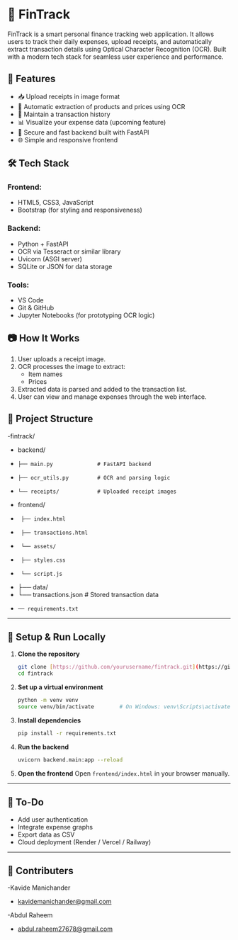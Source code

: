 # 💸 FinTrack

FinTrack is a smart personal finance tracking web application. It allows users to track their daily expenses, upload receipts, and automatically extract transaction details using Optical Character Recognition (OCR). Built with a modern tech stack for seamless user experience and performance.

## 🚀 Features

- 📥 Upload receipts in image format
- 🧠 Automatic extraction of products and prices using OCR
- 💼 Maintain a transaction history
- 📊 Visualize your expense data (upcoming feature)
- 🔐 Secure and fast backend built with FastAPI
- 🌐 Simple and responsive frontend

## 🛠️ Tech Stack

### Frontend:
- HTML5, CSS3, JavaScript
- Bootstrap (for styling and responsiveness)

### Backend:
- Python + FastAPI
- OCR via Tesseract or similar library
- Uvicorn (ASGI server)
- SQLite or JSON for data storage

### Tools:
- VS Code
- Git & GitHub
- Jupyter Notebooks (for prototyping OCR logic)

## 📷 How It Works

1. User uploads a receipt image.
2. OCR processes the image to extract:
   - Item names
   - Prices
3. Extracted data is parsed and added to the transaction list.
4. User can view and manage expenses through the web interface.

## 📁 Project Structure
-fintrack/
-  backend/
-     ├── main.py              # FastAPI backend
-     ├── ocr_utils.py         # OCR and parsing logic
-     └── receipts/            # Uploaded receipt images
-   frontend/
-      ├── index.html
-      ├── transactions.html
-      └── assets/
-      ├── styles.css
-      └── script.js
-    ├── data/
-    └── transactions.json    # Stored transaction data
-     ── requirements.txt

---

## 🧪 Setup & Run Locally

1.  **Clone the repository**
    ```bash
    git clone [https://github.com/yourusername/fintrack.git](https://github.com/yourusername/fintrack.git)
    cd fintrack
    ```

2.  **Set up a virtual environment**
    ```bash
    python -m venv venv
    source venv/bin/activate        # On Windows: venv\Scripts\activate
    ```

3.  **Install dependencies**
    ```bash
    pip install -r requirements.txt
    ```

4.  **Run the backend**
    ```bash
    uvicorn backend.main:app --reload
    ```

5.  **Open the frontend**
    Open `frontend/index.html` in your browser manually.

---

## 📌 To-Do

* Add user authentication
* Integrate expense graphs
* Export data as CSV
* Cloud deployment (Render / Vercel / Railway)

---

## 🤝 Contributers

-Kavide Manichander
- kavidemanichander@gmail.com

-Abdul Raheem
- abdul.raheem27678@gmail.com
